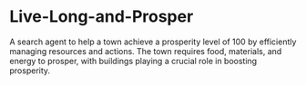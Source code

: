 # Live-Long-and-Prosper
A search agent to help a town achieve a prosperity level of 100 by efficiently managing resources and actions. The town requires food, materials, and energy to prosper, with buildings playing a crucial role in boosting prosperity. 
